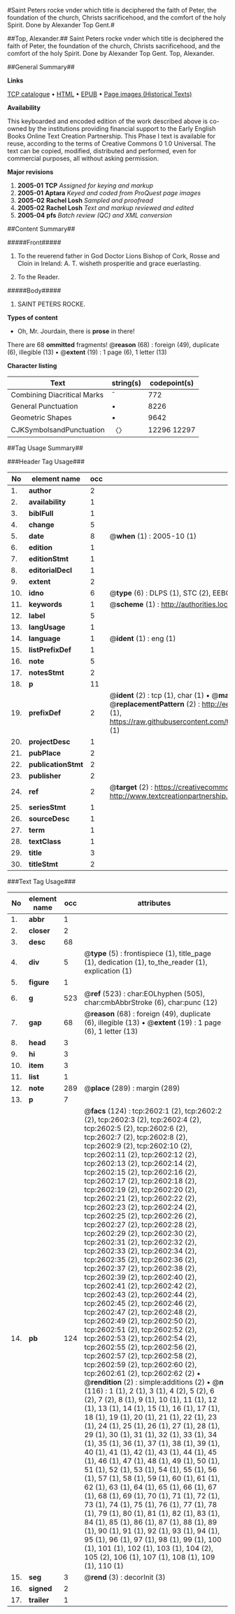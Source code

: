 #Saint Peters rocke vnder which title is deciphered the faith of Peter, the foundation of the church, Christs sacrificehood, and the comfort of the holy Spirit. Done by Alexander Top Gent.#

##Top, Alexander.##
Saint Peters rocke vnder which title is deciphered the faith of Peter, the foundation of the church, Christs sacrificehood, and the comfort of the holy Spirit. Done by Alexander Top Gent.
Top, Alexander.

##General Summary##

**Links**

[TCP catalogue](http://www.ota.ox.ac.uk/tcp/)  • 
[HTML](http://tei.it.ox.ac.uk/tcp/Texts-HTML/free/A13/A13819.html)  • 
[EPUB](http://tei.it.ox.ac.uk/tcp/Texts-EPUB/free/A13/A13819.epub) • 
[Page images (Historical Texts)](https://data.historicaltexts.jisc.ac.uk/view?pubId=eebo-99838235e&pageId=eebo-99838235e-2602-1)

**Availability**

This keyboarded and encoded edition of the
	       work described above is co-owned by the institutions
	       providing financial support to the Early English Books
	       Online Text Creation Partnership. This Phase I text is
	       available for reuse, according to the terms of Creative
	       Commons 0 1.0 Universal. The text can be copied,
	       modified, distributed and performed, even for
	       commercial purposes, all without asking permission.

**Major revisions**

1. __2005-01__ __TCP__ *Assigned for keying and markup*
1. __2005-01__ __Aptara__ *Keyed and coded from ProQuest page images*
1. __2005-02__ __Rachel Losh__ *Sampled and proofread*
1. __2005-02__ __Rachel Losh__ *Text and markup reviewed and edited*
1. __2005-04__ __pfs__ *Batch review (QC) and XML conversion*

##Content Summary##

#####Front#####

1. To the reuerend father in God Doctor
Lions Bishop of Cork, Rosse and Cloin in
Ireland: A. T. wisheth prosperitie
and grace euerlasting.

1. To the Reader.

#####Body#####

1. SAINT PETERS
ROCKE.

**Types of content**

  * Oh, Mr. Jourdain, there is **prose** in there!

There are 68 **ommitted** fragments! 
 @__reason__ (68) : foreign (49), duplicate (6), illegible (13)  •  @__extent__ (19) : 1 page (6), 1 letter (13)

**Character listing**


|Text|string(s)|codepoint(s)|
|---|---|---|
|Combining             Diacritical Marks|̄|772|
|General Punctuation|•|8226|
|Geometric Shapes|▪|9642|
|CJKSymbolsandPunctuation|〈〉|12296 12297|

##Tag Usage Summary##

###Header Tag Usage###

|No|element name|occ|attributes|
|---|---|---|---|
|1.|__author__|2||
|2.|__availability__|1||
|3.|__biblFull__|1||
|4.|__change__|5||
|5.|__date__|8| @__when__ (1) : 2005-10 (1)|
|6.|__edition__|1||
|7.|__editionStmt__|1||
|8.|__editorialDecl__|1||
|9.|__extent__|2||
|10.|__idno__|6| @__type__ (6) : DLPS (1), STC (2), EEBO-CITATION (1), PROQUEST (1), VID (1)|
|11.|__keywords__|1| @__scheme__ (1) : http://authorities.loc.gov/ (1)|
|12.|__label__|5||
|13.|__langUsage__|1||
|14.|__language__|1| @__ident__ (1) : eng (1)|
|15.|__listPrefixDef__|1||
|16.|__note__|5||
|17.|__notesStmt__|2||
|18.|__p__|11||
|19.|__prefixDef__|2| @__ident__ (2) : tcp (1), char (1)  •  @__matchPattern__ (2) : ([0-9\-]+):([0-9IVX]+) (1), (.+) (1)  •  @__replacementPattern__ (2) : http://eebo.chadwyck.com/downloadtiff?vid=$1&page=$2 (1), https://raw.githubusercontent.com/textcreationpartnership/Texts/master/tcpchars.xml#$1 (1)|
|20.|__projectDesc__|1||
|21.|__pubPlace__|2||
|22.|__publicationStmt__|2||
|23.|__publisher__|2||
|24.|__ref__|2| @__target__ (2) : https://creativecommons.org/publicdomain/zero/1.0/ (1), http://www.textcreationpartnership.org/docs/. (1)|
|25.|__seriesStmt__|1||
|26.|__sourceDesc__|1||
|27.|__term__|1||
|28.|__textClass__|1||
|29.|__title__|3||
|30.|__titleStmt__|2||


###Text Tag Usage###

|No|element name|occ|attributes|
|---|---|---|---|
|1.|__abbr__|1||
|2.|__closer__|2||
|3.|__desc__|68||
|4.|__div__|5| @__type__ (5) : frontispiece (1), title_page (1), dedication (1), to_the_reader (1), explication (1)|
|5.|__figure__|1||
|6.|__g__|523| @__ref__ (523) : char:EOLhyphen (505), char:cmbAbbrStroke (6), char:punc (12)|
|7.|__gap__|68| @__reason__ (68) : foreign (49), duplicate (6), illegible (13)  •  @__extent__ (19) : 1 page (6), 1 letter (13)|
|8.|__head__|3||
|9.|__hi__|3||
|10.|__item__|3||
|11.|__list__|1||
|12.|__note__|289| @__place__ (289) : margin (289)|
|13.|__p__|7||
|14.|__pb__|124| @__facs__ (124) : tcp:2602:1 (2), tcp:2602:2 (2), tcp:2602:3 (2), tcp:2602:4 (2), tcp:2602:5 (2), tcp:2602:6 (2), tcp:2602:7 (2), tcp:2602:8 (2), tcp:2602:9 (2), tcp:2602:10 (2), tcp:2602:11 (2), tcp:2602:12 (2), tcp:2602:13 (2), tcp:2602:14 (2), tcp:2602:15 (2), tcp:2602:16 (2), tcp:2602:17 (2), tcp:2602:18 (2), tcp:2602:19 (2), tcp:2602:20 (2), tcp:2602:21 (2), tcp:2602:22 (2), tcp:2602:23 (2), tcp:2602:24 (2), tcp:2602:25 (2), tcp:2602:26 (2), tcp:2602:27 (2), tcp:2602:28 (2), tcp:2602:29 (2), tcp:2602:30 (2), tcp:2602:31 (2), tcp:2602:32 (2), tcp:2602:33 (2), tcp:2602:34 (2), tcp:2602:35 (2), tcp:2602:36 (2), tcp:2602:37 (2), tcp:2602:38 (2), tcp:2602:39 (2), tcp:2602:40 (2), tcp:2602:41 (2), tcp:2602:42 (2), tcp:2602:43 (2), tcp:2602:44 (2), tcp:2602:45 (2), tcp:2602:46 (2), tcp:2602:47 (2), tcp:2602:48 (2), tcp:2602:49 (2), tcp:2602:50 (2), tcp:2602:51 (2), tcp:2602:52 (2), tcp:2602:53 (2), tcp:2602:54 (2), tcp:2602:55 (2), tcp:2602:56 (2), tcp:2602:57 (2), tcp:2602:58 (2), tcp:2602:59 (2), tcp:2602:60 (2), tcp:2602:61 (2), tcp:2602:62 (2)  •  @__rendition__ (2) : simple:additions (2)  •  @__n__ (116) : 1 (1), 2 (1), 3 (1), 4 (2), 5 (2), 6 (2), 7 (2), 8 (1), 9 (1), 10 (1), 11 (1), 12 (1), 13 (1), 14 (1), 15 (1), 16 (1), 17 (1), 18 (1), 19 (1), 20 (1), 21 (1), 22 (1), 23 (1), 24 (1), 25 (1), 26 (1), 27 (1), 28 (1), 29 (1), 30 (1), 31 (1), 32 (1), 33 (1), 34 (1), 35 (1), 36 (1), 37 (1), 38 (1), 39 (1), 40 (1), 41 (1), 42 (1), 43 (1), 44 (1), 45 (1), 46 (1), 47 (1), 48 (1), 49 (1), 50 (1), 51 (1), 52 (1), 53 (1), 54 (1), 55 (1), 56 (1), 57 (1), 58 (1), 59 (1), 60 (1), 61 (1), 62 (1), 63 (1), 64 (1), 65 (1), 66 (1), 67 (1), 68 (1), 69 (1), 70 (1), 71 (1), 72 (1), 73 (1), 74 (1), 75 (1), 76 (1), 77 (1), 78 (1), 79 (1), 80 (1), 81 (1), 82 (1), 83 (1), 84 (1), 85 (1), 86 (1), 87 (1), 88 (1), 89 (1), 90 (1), 91 (1), 92 (1), 93 (1), 94 (1), 95 (1), 96 (1), 97 (1), 98 (1), 99 (1), 100 (1), 101 (1), 102 (1), 103 (1), 104 (2), 105 (2), 106 (1), 107 (1), 108 (1), 109 (1), 110 (1)|
|15.|__seg__|3| @__rend__ (3) : decorInit (3)|
|16.|__signed__|2||
|17.|__trailer__|1||
